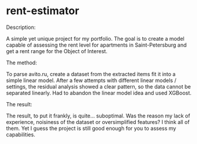 # rent-estimator
Description:

A simple yet unique project for my portfolio. The goal is to create a model capable of assessing the rent level for apartments in Saint-Petersburg and get a rent range for the Object of Interest. 

The method:

To parse avito.ru, create a dataset from the extracted items fit it into a simple linear model.
After a few attempts with different linear models / settings, the residual analysis showed a clear pattern, so the data cannot be separated linearly. 
Had to abandon the linear model idea and used XGBoost. 

The result:

The result, to put it frankly, is quite… suboptimal. Was the reason my lack of experience, noisiness of the dataset or oversimplified features? I think all of them. Yet I guess the project is still good enough for you to assess my capabilities.  

